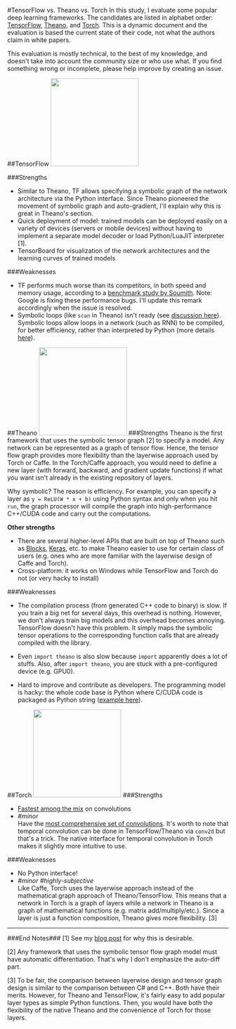 #TensorFlow vs. Theano vs. Torch
In this study, I evaluate some popular deep learning frameworks. The candidates are listed in alphabet order: [TensorFlow](https://github.com/tensorflow/tensorflow), [Theano](https://github.com/Theano/Theano), and [Torch](https://github.com/torch/torch7). This is a dynamic document and the evaluation is based the current state of their code, not what the authors claim in white papers. 

This evaluation is mostly technical, to the best of my knowledge, and doesn't take into account the community size or who use what. If you find something wrong or incomplete, please help improve by creating an issue.

##TensorFlow
<img src="http://www.androidcentral.com/sites/androidcentral.com/files/styles/large/public/article_images/2015/11/tensorflow.png" width="200">

###Strengths
* Similar to Theano, TF allows specifying a symbolic graph of the network architecture via the Python interface. Since Theano pioneered the movement of symbolic graph and auto-gradient, I'll explain why this is great in Theano's section.
* Quick deployment of model: trained models can be deployed easily on a variety of devices (servers or mobile devices) without having to implement a separate model decoder or load Python/LuaJIT interpreter [1]. 
* TensorBoard for visualization of the network architectures and the learning curves of trained models

###Weaknesses
* TF performs much worse than its competitors, in both speed and memory usage, according to a [benchmark study by Soumith](https://github.com/soumith/convnet-benchmarks/issues/66). Note: Google is fixing these performance bugs. I'll update this remark accordingly when the issue is resolved.
* Symbolic loops (like `scan` in Theano) isn't ready (see [discussion here](https://github.com/tensorflow/tensorflow/issues/208)). Symbolic loops allow loops in a network (such as RNN) to be compiled, for better efficiency, rather than interpreted by Python (more details [here](http://deeplearning.net/software/theano/tutorial/loop.html)).

##Theano
<img src="http://deeplearning.net/software/theano/_static/theano_logo_allblue_200x46.png" width="200">
###Strengths
Theano is the first framework that uses the symbolic tensor graph [2] to specify a model. Any network can be represented as a graph of tensor flow. Hence, the tensor flow graph provides more flexibility than the layerwise approach used by Torch or Caffe. In the Torch/Caffe approach, you would need to define a new layer (with forward, backward, and gradient update functions) if what you want isn't already in the existing repository of layers.

Why symbolic? The reason is efficiency. For example, you can specify a layer as `y = ReLU(W * x + b)` using Python syntax and only when you hit `run`, the graph processor will compile the graph into high-performance C++/CUDA code and carry out the computations.

**Other strengths**

* There are several higher-level APIs that are built on top of Theano such as [Blocks](https://github.com/mila-udem/blocks), [Keras](https://github.com/fchollet/keras), etc. to make Theano easier to use for certain class of users (e.g. ones who are more familiar with the layerwise design of Caffe and Torch).
* Cross-platform: it works on Windows while TensorFlow and Torch do not (or very hacky to install)

###Weaknesses
* The compilation process (from generated C++ code to binary) is slow. If you train a big net for several days, this overhead is nothing. However, we don't always train big models and this overhead becomes annoying. 
TensorFlow doesn't have this problem. It simply maps the symbolic tensor operations to the corresponding function calls that are already compiled with the library.

* Even `import theano` is also slow because `import` apparently does a lot of stuffs. Also, after `import theano`, you are stuck with a pre-configured device (e.g. GPU0).
* Hard to improve and contribute as developers. The programming model is hacky: the whole code base is Python where C/CUDA code is packaged as Python string ([example here](https://github.com/Theano/Theano/blob/master/theano/tensor/nnet/conv.py#L1615)).

##Torch
<img src="http://blog.johnassael.com/wp-content/uploads/2015/02/Screen-Shot-2015-02-23-at-05.59.09.png" width="200">
###Strengths
* [Fastest among the mix](https://github.com/soumith/convnet-benchmarks) on convolutions
* *#minor* <br/> Have the [most comprehensive set of convolutions](https://github.com/torch/nn/blob/master/doc/convolution.md). It's worth to note that temporal convolution can be done in TensorFlow/Theano via `conv2d` but that's a trick. The native interface for temporal convolution  in Torch makes it slightly more intuitive to use. 

###Weaknesses
* No Python interface!
* *#minor #highly-subjective* <br/> Like Caffe, Torch uses the layerwise approach instead of the mathematical graph approach of Theano/TensorFlow. This means that a network in Torch is a graph of layers while a network in Theano is a graph of mathematical functions (e.g. matrix add/multiply/etc.). Since a layer is just a function composition, Theano gives more flexibility. [3]

___

###End Notes###
[1] See my [blog post](http://www.kentran.net/2014/12/challenges-in-machine-learning-practice.html) for why this is desirable.

[2] Any framework that uses the symbolic tensor flow graph model must have automatic differentiation. That's why I don't emphasize the auto-diff part.

[3] To be fair, the comparison between layerwise design and tensor graph design is similar to the comparison between C# and C++. Both have their merits. However, for Theano and TensorFlow, it's fairly easy to add popular layer types as simple Python functions. Then, you would have both the flexibility of the native Theano and the convenience of Torch for those layers.